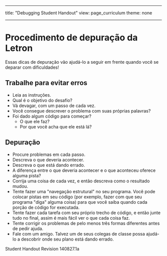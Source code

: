 * * *

title: "Debugging Student Handout" view: page_curriculum theme: none

* * *

# Procedimento de depuração da Letron

Essas dicas de depuração vão ajudá-lo a seguir em frente quando você se deparar com dificuldades!

## Trabalhe para evitar erros

  * Leia as instruções.
  * Qual é o objetivo do desafio?
  * Vá devagar, com um passo de cada vez.
  * Você consegue descrever o problema com suas próprias palavras?
  * Foi dado algum código para começar? 
      * O que ele faz?
      * Por que você acha que ele está lá?

## Depuração

  * Procure problemas em cada passo.
  * Descreva o que deveria acontecer.
  * Descreva o que está dando errado.
  * A diferença entre o que deveria acontecer e o que aconteceu oferece alguma pista?
  * Corrija uma coisa de cada vez, e então descreva como o resultado mudou.
  * Tente fazer uma "navegação estrutural" no seu programa. Você pode colocar pistas em seu código (por exemplo, fazer com que seu programa "diga" alguma coisa) para que você saiba quando cada porção de código for executada.
  * Tente fazer cada tarefa com seu próprio trecho de código, e então junte tudo no final, assim é mais fácil ver o que cada coisa faz.
  * Tente corrigir os problemas de pelo menos três formas diferentes antes de pedir ajuda.
  * Fale com um amigo. Talvez um de seus colegas de classe possa ajudá-lo a descobrir onde seu plano está dando errado.

Student Handout Revision 140827.1a